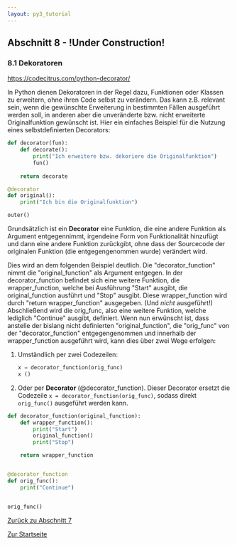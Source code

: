 ```yaml
---
layout: py3_tutorial
---
```


## Abschnitt 8 - !Under Construction!

### 8.1 Dekoratoren

https://codecitrus.com/python-decorator/

In Python dienen Dekoratoren in der Regel dazu, Funktionen oder Klassen
zu erweitern, ohne ihren Code selbst zu verändern. Das kann z.B. relevant
sein, wenn die gewünschte Erweiterung in bestimmten Fällen ausgeführt
werden soll, in anderen aber die unveränderte bzw. nicht erweiterte
Originalfunktion gewünscht ist. Hier ein einfaches Beispiel für die
Nutzung eines selbstdefinierten Decorators:

```python
def decorator(fun):
    def decorate():
        print("Ich erweitere bzw. dekoriere die Originalfunktion")
        fun()
  
    return decorate

@decorator
def original():
    print("Ich bin die Originalfunktion")

outer()
```



Grundsätzlich ist ein **Decorator** eine Funktion, die eine andere Funktion als Argument entgegennimmt, 
irgendeine Form von Funktionalität hinzufügt und dann eine andere Funktion zurückgibt, ohne dass 
der Sourcecode der originalen Funktion (die entgegengenommen wurde) verändert wird.

Dies wird an dem folgenden Beispiel deutlich. Die "decorator_function" nimmt die 
"original_function" als Argument entgegen. In der decorator_function befindet sich eine 
weitere Funktion, die wrapper_function, welche bei Ausführung "Start" ausgibt, die original_function
ausführt und "Stop" ausgibt. Diese wrapper_function wird durch "return wrapper_function" ausgegeben.
(Und *nicht* ausgeführt!) Abschließend wird die orig_func, also eine weitere Funktion, welche lediglich
"Continue" ausgibt, definiert. Wenn nun erwünscht ist, dass anstelle der bislang nicht definierten
"original_function", die "orig_func" von der "decorator_function" entgegengenommen und innerhalb 
der wrapper_function ausgeführt wird, kann dies über zwei Wege erfolgen:
1. Umständlich per zwei Codezeilen: 
   ```python 
   x = decorator_function(orig_func)
   x ()
   ```
2. Oder per **Decorator** (@decorator_function). Dieser Decorator ersetzt die Codezeile 
   `x = decorator_function(orig_func)`, sodass direkt `orig_func()` ausgeführt werden kann.


```python
def decorator_function(original_function):
    def wrapper_function():
        print("Start")
        original_function()
        print("Stop")

    return wrapper_function


@decorator_function
def orig_func():
    print("Continue")


orig_func()
```




<div class="d-grid gap-2 d-md-flex justify-content-md-between">
  <a href="part7" class="btn btn-outline-primary btn-sm" tabindex="1" role="button" aria-disabled="true">Zurück zu Abschnitt 7</a>

  <a href="../py3-tutorial" class="btn btn-primary btn-sm" tabindex="2" role="button" aria-disabled="true">Zur Startseite</a>
</div>

